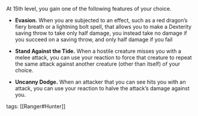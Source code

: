 At 15th level, you gain one of the following features of your choice.

-   **Evasion.** When you are subjected to an effect, such as a red dragon’s fiery breath or a lightning bolt spell, that allows you to make a Dexterity saving throw to take only half damage, you instead take no damage if you succeed on a saving throw, and only half damage if you fail

-   **Stand Against the Tide.** When a hostile creature misses you with a melee attack, you can use your reaction to force that creature to repeat the same attack against another creature (other than itself) of your choice.

-   **Uncanny Dodge.** When an attacker that you can see hits you with an attack, you can use your reaction to halve the attack’s damage against you.

tags: [[Ranger#Hunter]]